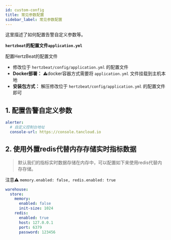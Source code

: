 ```yaml
---
id: custom-config  
title: 常见参数配置           
sidebar_label: 常见参数配置
---
```


这里描述了如何配置告警自定义参数等。

**`hertzbeat`的配置文件`application.yml`**

配置HertzBeat的配置文件

- 修改位于 `hertzbeat/config/application.yml` 的配置文件
- **Docker部署：** ⚠️docker容器方式需要将 `application.yml` 文件挂载到主机本地
- **安装包方式：** 解压修改位于 `hertzbeat/config/application.yml` 的配置文件即可

## 1. 配置告警自定义参数

```yaml
alerter:
  # 自定义控制台地址
  console-url: https://console.tancloud.io
```

## 2. 使用外置redis代替内存存储实时指标数据

> 默认我们的指标实时数据存储在内存中，可以配置如下来使用redis代替内存存储。

注意⚠️ `memory.enabled: false, redis.enabled: true`

```yaml
warehouse:
  store:
    memory:
      enabled: false
      init-size: 1024
    redis:
      enabled: true
      host: 127.0.0.1
      port: 6379
      password: 123456
```
